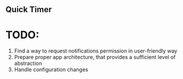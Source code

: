 ## Quick Timer

# TODO:
1. Find a way to request notifications permission in user-friendly way
2. Prepare proper app architecture, that provides a sufficient level of abstraction
3. Handle configuration changes 
